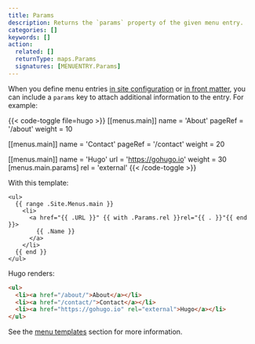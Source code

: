 ```yaml
---
title: Params
description: Returns the `params` property of the given menu entry.
categories: []
keywords: []
action:
  related: []
  returnType: maps.Params
  signatures: [MENUENTRY.Params]
---
```


When you define menu entries [in site configuration] or [in front matter], you can include a `params` key to attach additional information to the entry. For example:

{{< code-toggle file=hugo >}}
[[menus.main]]
name = 'About'
pageRef = '/about'
weight = 10

[[menus.main]]
name = 'Contact'
pageRef = '/contact'
weight = 20

[[menus.main]]
name = 'Hugo'
url = 'https://gohugo.io'
weight = 30
[menus.main.params]
  rel = 'external'
{{< /code-toggle >}}

With this template:


```go-html-template
<ul>
  {{ range .Site.Menus.main }}
    <li>
      <a href="{{ .URL }}" {{ with .Params.rel }}rel="{{ . }}"{{ end }}>
        {{ .Name }}
      </a>
    </li>
  {{ end }}
</ul>
```

Hugo renders:

```html
<ul>
  <li><a href="/about/">About</a></li>
  <li><a href="/contact/">Contact</a></li>
  <li><a href="https://gohugo.io" rel="external">Hugo</a></li>
</ul>
```

See the [menu templates] section for more information.

[menu templates]: /templates/menu/#menu-entry-parameters
[in front matter]: /content-management/menus/#define-in-front-matter
[in site configuration]: /content-management/menus/

